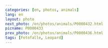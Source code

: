 ```yaml
---
categories: [en, photos, animals]
lang: en
layout: photo
next_photo: /en/photos/animals/P0000432.html
picname: P0000433
prev_photo: /en/photos/animals/P0000436.html
tags: [Fotofalle, Leopard]
---
```

